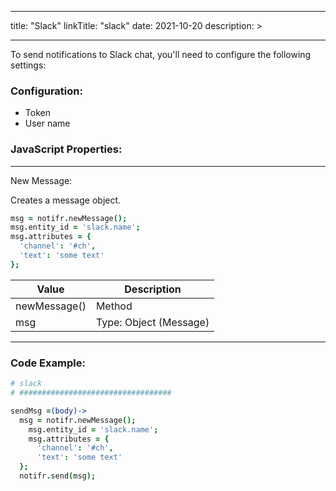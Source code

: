 
---
title: "Slack"
linkTitle: "slack"
date: 2021-10-20
description: >

---

To send notifications to Slack chat, you'll need to configure the following settings:

### Configuration:
- Token
- User name

### JavaScript Properties:

----------------

New Message:

Creates a message object.

```coffeescript
msg = notifr.newMessage();
msg.entity_id = 'slack.name';
msg.attributes = {
  'channel': '#ch',
  'text': 'some text'
};
```

| Value | Description |
|-------|-------------|
| newMessage() | Method |
| msg | Type: Object (Message) |

----------------

### Code Example:

```coffeescript
# slack
# ##################################

sendMsg =(body)->
  msg = notifr.newMessage();
    msg.entity_id = 'slack.name';
    msg.attributes = {
      'channel': '#ch',
      'text': 'some text'
  };
  notifr.send(msg);
```

